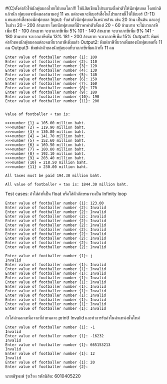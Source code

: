 #{C}ตั้งค่าตัวให้นักฟุตบอลไทยไปบอลโลก!!!
ให้นิสิตเขียนโปรแกรมตั้งค่าตัวให้นักฟุตบอล โดยปกติแล้วนัก
ฟุตบอลจะมีคนลงสนามอยู่ 11 คน แต่ละคนจะมีเบอร์เสื้อในโปรแกรมนี้ให้ใช้เบอร์ {1-11} แทนเบอร์เสื้อของนักฟุตบอล 
Input: รับค่าตัวนักฟุตบอลในหน่วยล้าน เช่น 20 ล้าน เป็นต้น
และอยู่ในช่วง 20 – 200 ล้านบาท โดยนักฟุตบอลที่มีราคาค่าตัวตั้งแต่ 
20 - 60 ล้านบาท จะไม่บวกภาษีเพิ่ม
61 - 100 ล้านบาท จะบวกภาษีเพิ่ม 5%
101 - 140 ล้านบาท จะบวกภาษีเพิ่ม 9%
141 - 180 ล้านบาท จะบวกภาษีเพิ่ม 13%
181 - 200 ล้านบาท จะบวกภาษีเพิ่ม 15%
Output1: พิมพ์ค่าตัวของนักฟุตบอลแต่ละคนที่บวกภาษีเพิ่มแล้ว
Output2: พิมพ์ภาษีที่บวกเพิ่มของนักฟุตบอลทั้ง 11 คน
Output3: พิมพ์ค่าตัวของนักฟุตบอลที่บวกภาษีเพิ่มแล้วทั้ง 11 คน

```
Enter value of footballer number {1}: 100
Enter value of footballer number {2}: 110
Enter value of footballer number {3}: 120
Enter value of footballer number {4}: 130
Enter value of footballer number {5}: 140
Enter value of footballer number {6}: 150
Enter value of footballer number {7}: 160
Enter value of footballer number {8}: 170
Enter value of footballer number {9}: 180
Enter value of footballer number {10}: 190
Enter value of footballer number {11}: 200


Value of footballer + tax is:

>>>number {1} = 105.00 million baht.
>>>number {2} = 119.90 million baht.
>>>number {3} = 130.80 million baht.
>>>number {4} = 141.70 million baht.
>>>number {5} = 152.60 million baht.
>>>number {6} = 169.50 million baht.
>>>number {7} = 180.80 million baht.
>>>number {8} = 192.10 million baht.
>>>number {9} = 203.40 million baht.
>>>number {10} = 218.50 million baht.
>>>number {11} = 230.00 million baht.

All taxes must be paid 194.30 million baht.

All value of footballer + tax is: 1844.30 million baht.
```
Test cases:
ถ้าใส่ค่าที่เป็น float หรือใส่ตัวอักษรมาจะเป็น  Infinity loop
```
Enter value of footballer number {1}: 123.00
Enter value of footballer number {2}: Invalid
Enter value of footballer number {2}: Invalid
Enter value of footballer number {2}: Invalid
Enter value of footballer number {2}: Invalid
Enter value of footballer number {2}: Invalid
Enter value of footballer number {2}: Invalid
Enter value of footballer number {2}: Invalid
Enter value of footballer number {2}: Invalid
Enter value of footballer number {2}: Invalid
Enter value of footballer number {2}: Invalid
```
```
Enter value of footballer number {1}: j
Invalid
Enter value of footballer number {1}: Invalid
Enter value of footballer number {1}: Invalid
Enter value of footballer number {1}: Invalid
Enter value of footballer number {1}: Invalid
Enter value of footballer number {1}: Invalid
Enter value of footballer number {1}: Invalid
Enter value of footballer number {1}: Invalid
Enter value of footballer number {1}: Invalid
Enter value of footballer number {1}: Invalid
Enter value of footballer number {1}: Invalid
Enter value of footballer number {1}: Invalid
```
ถ้าใส่ค่านอกเหนือจากที่กำหนดจะ printf Invalid และทำการรับค่าในตำแหน่งนั้นใหม่
```
Enter value of footballer number {1}: -1
Invalid
Enter value of footballer number {1}: -16232
Invalid
Enter value of footballer number {1}: 665153213
Invalid
Enter value of footballer number {1}: 12
Invalid
Enter value of footballer number {1}: 20
Enter value of footballer number {2}:
```
นายณัฐพงษ์ รุ่งเรือง รหัสนิสิต: 6010405220